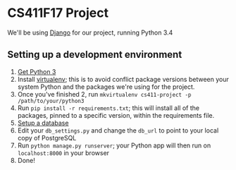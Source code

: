 # CS411F17 Project

We'll be using [Django](https://www.djangoproject.com/) for our project, running Python 3.4

## Setting up a development environment

1. [Get Python 3](https://docs.djangoproject.com/en/1.11/intro/install/#install-python)
2. Install [virtualenv](https://virtualenv.pypa.io/en/stable/); this is to avoid conflict package versions between your system Python and the packages we're using for the project.
3. Once you've finished 2,  run `mkvirtualenv cs411-project -p /path/to/your/python3` 
4. Run `pip install -r requirements.txt`; this will install all of the packages, pinned to a specific version, within the requirements file.
5. [Setup a database](https://docs.djangoproject.com/en/1.11/topics/install/#database-installation)
6. Edit your `db_settings.py` and change the `db_url` to point to your local copy of PostgreSQL
7. Run `python manage.py runserver`; your Python app will then run on `localhost:8000` in your browser
8. Done!